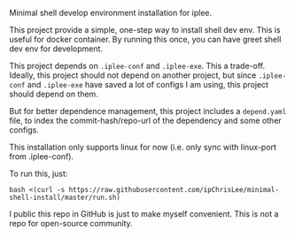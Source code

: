 Minimal shell develop environment installation for iplee.

This project provide a simple, one-step way to install shell dev env. This is useful for docker container. By running this once, you can have greet shell dev env for development.

This project depends on `.iplee-conf` and `.iplee-exe`. This a trade-off. Ideally, this project should not depend on another project, but since `.iplee-conf` and `.iplee-exe` have saved a lot of configs I am using, this project should depend on them.

But for better dependence management, this project includes a `depend.yaml` file, to index the commit-hash/repo-url of the dependency and some other configs.

This installation only supports linux for now (i.e. only sync with linux-port from .iplee-conf).

To run this, just:
```
bash <(curl -s https://raw.githubusercontent.com/ipChrisLee/minimal-shell-install/master/run.sh)

```

I public this repo in GitHub is just to make myself convenient. This is not a repo for open-source community.
